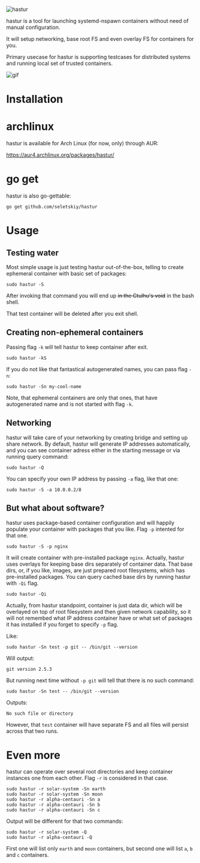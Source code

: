 ![hastur](https://cloud.githubusercontent.com/assets/674812/10144297/6729d5e0-660c-11e5-9ec7-963fd557b23a.png)

hastur is a tool for launching systemd-nspawn containers without need of manual
configuration.

It will setup networking, base root FS and even overlay FS for containers for
you.

Primary usecase for hastur is supporting testcases for distributed systems and
running local set of trusted containers.

![gif](https://cloud.githubusercontent.com/assets/674812/10140037/37f12ea2-65f5-11e5-90c7-eb18e6a9b37b.gif)

# Installation

# archlinux
hastur is available for Arch Linux (for now, only) through AUR:

https://aur4.archlinux.org/packages/hastur/

# go get
hastur is also go-gettable:

```
go get github.com/seletskiy/hastur
```

# Usage

## Testing water

Most simple usage is just testing hastur out-of-the-box, telling to create
ephemeral container with basic set of packages:

```
sudo hastur -S
```

After invoking that command you will end up ~~in the Ctulhu's void~~ in the
bash shell.

That test container will be deleted after you exit shell.

## Creating non-ephemeral containers

Passing flag `-k` will tell hastur to keep container after exit.

```
sudo hastur -kS
```

If you do not like that fantastical autogenerated names, you can pass flag `-n`:

```
sudo hastur -Sn my-cool-name
```

Note, that ephemeral containers are only that ones, that have autogenerated
name and is not started with flag `-k`.

## Networking

hastur will take care of your networking by creating bridge and setting up
share network. By default, hastur will generate IP addresses automatically,
and you can see container adress either in the starting message or via running
query command:

```
sudo hastur -Q
```

You can specify your own IP address by passing `-a` flag, like that one:

```
sudo hastur -S -a 10.0.0.2/8
```

## But what about software?

hastur uses package-based container configuration and will happily populate
your container with packages that you like. Flag `-p` intented for that one.

```
sudo hastur -S -p nginx
```

It will create container with pre-installed package `nginx`. Actually, hastur
uses overlays for keeping base dirs separately of container data. That base
dirs, or, if you like, images, are just prepared root filesystems, which has
pre-installed packages. You can query cached base dirs by running hastur
with `-Qi` flag.

```
sudo hastur -Qi
```

Actually, from hastur standpoint, container is just data dir, which will
be overlayed on top of root filesystem and then given network capability, so
it will not remembed what IP address container have or what set of packages it
has installed if you forget to specify `-p` flag.

Like:

```
sudo hastur -Sn test -p git -- /bin/git --version
```

Will output:

```
git version 2.5.3
```

But running next time without `-p git` will tell that there is no such command:

```
sudo hastur -Sn test -- /bin/git --version
```

Outputs:

```
No such file or directory
```

However, that `test` container will have separate FS and all files will persist
across that two runs.

# Even more

hastur can operate over several root directories and keep container instances
one from each other. Flag `-r` is considered in that case.

```
sudo hastur -r solar-system -Sn earth
sudo hastur -r solar-system -Sn moon
sudo hastur -r alpha-centauri -Sn a
sudo hastur -r alpha-centauri -Sn b
sudo hastur -r alpha-centauri -Sn c
```

Output will be different for that two commands:

```
sudo hastur -r solar-system -Q
sudo hastur -r alpha-centauri -Q
```

First one will list only `earth` and `moon` containers, but second one will
list `a`, `b` and `c` containers.
